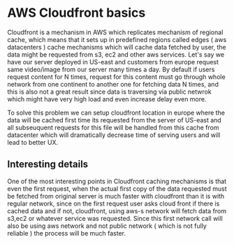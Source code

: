 # AWS Cloudfront basics
Cloudfront is a mechanism in AWS which replicates mechanism of regional cache, which means that it sets up in predefined regions called edges ( aws datacenters ) cache mechanisms
which will cache data fetched by user, the data might be requested from s3, ec2 and other aws services. Let's say we have our server  deployed in US-east and customers from europe
request same video/image from our server many times a day. By default if users request content for N times, request for this content must go through whole network from one continent
to another one for fetching data N times, and this is also not a great result since data is traversing via public netwrok which might have very high load and even increase delay even more.

To solve this problem we can setup cloudfront location in europe where the data will be cached first time its requested from the server of US-east and all subseuquent requests for this
file will be handled from this cache from datacenter which will dramatically decrease time of serving users and will lead to better UX.

## Interesting details 
One of the most interesting points in Cloudfront caching mechanisms is that even the first request, when the actual first copy of the data requested must be fetched from original server
is much faster with cloudfront than it is with regular network, since on the first request user asks cloud front if there is cached data and if not, cloudfront, using aws-s  network will fetch data from s3,ec2 or whatever service was requested.  Since this first network call will also be using aws network and not public network ( which is not fully reliable ) the process will be much faster.
